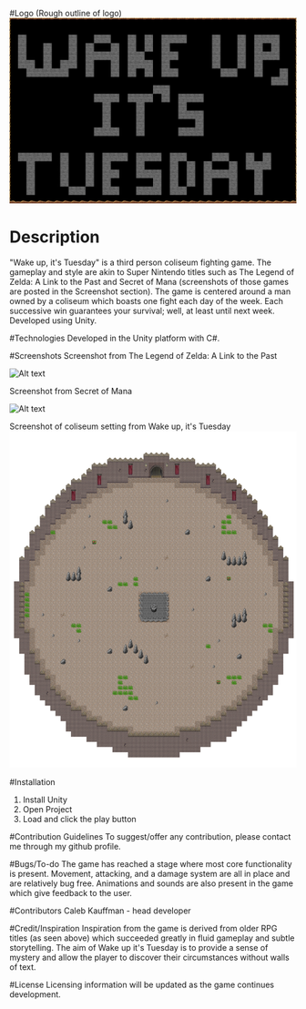 #Logo
(Rough outline of logo)
![Alt text](https://raw.githubusercontent.com/TemporalAlpaca/GUI/master/Title.png "Logo")

# Description
"Wake up, it's Tuesday" is a third person coliseum fighting game. The gameplay and style are akin to Super Nintendo titles such as The Legend of Zelda: A Link to the Past and Secret of Mana (screenshots of those games are posted in the Screenshot section). The game is centered around a man owned by a coliseum which boasts one fight each day of the week. Each successive win guarantees your survival; well, at least until next week. Developed using Unity.

#Technologies
Developed in the Unity platform with C#.

#Screenshots
Screenshot from The Legend of Zelda: A Link to the Past

![Alt text](http://images.eurogamer.net/2013/articles/1/6/3/9/8/8/1/138661019085.jpg "The Legend of Zelda: A Link to the Past")

Screenshot from Secret of Mana

![Alt text](http://gamefabrique.com/storage/screenshots/snes/secret-of-mana-04.png "Secret of Mana")

Screenshot of coliseum setting from Wake up, it's Tuesday
![Alt text](https://raw.githubusercontent.com/TemporalAlpaca/GUI/master/Coliseum.png "Wake up, it's Tuesday")

#Installation
1. Install Unity
2. Open Project
3. Load and click the play button

#Contribution Guidelines
To suggest/offer any contribution, please contact me through my github profile.

#Bugs/To-do
The game has reached a stage where most core functionality is present. Movement, attacking, and a damage system are all in place and are relatively bug free. Animations and sounds are also present in the game which give feedback to the user.

#Contributors
Caleb Kauffman - head developer

#Credit/Inspiration
Inspiration from the game is derived from older RPG titles (as seen above) which succeeded greatly in fluid gameplay and subtle storytelling. The aim of Wake up it's Tuesday is to provide a sense of mystery and allow the player to discover their circumstances without walls of text.

#License
Licensing information will be updated as the game continues development.
